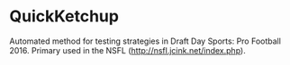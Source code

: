 # QuickKetchup
Automated method for testing strategies in Draft Day Sports: Pro Football 2016. Primary used in the NSFL (http://nsfl.jcink.net/index.php). 
